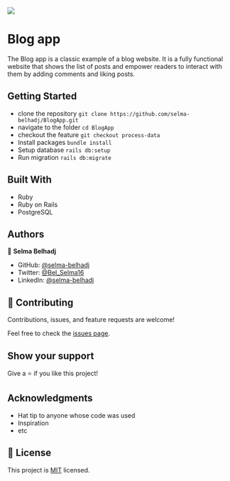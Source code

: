 ![](https://img.shields.io/badge/Microverse-blueviolet)

# Blog app 
The Blog app is a classic example of a blog website. It is a fully functional website that shows the list of posts and empower readers to interact with them by adding comments and liking posts.
## Getting Started
- clone the repository
`git clone https://github.com/selma-belhadj/BlogApp.git`
- navigate to the folder
`cd BlogApp`
- checkout the feature
`git checkout process-data`
- Install packages
`bundle install`
- Setup database
`rails db:setup`
- Run migration
`rails db:migrate`

## Built With

- Ruby
- Ruby on Rails
- PostgreSQL

## Authors

👤 **Selma Belhadj**

- GitHub: [@selma-belhadj](https://github.com/selma-belhadj)
- Twitter: [@Bel_Selma16](https://twitter.com/Bel_Selma16)
- LinkedIn: [@selma-belhadj](https://www.linkedin.com/in/selma-belhadj/)

## 🤝 Contributing

Contributions, issues, and feature requests are welcome!

Feel free to check the [issues page](https://github.com/selma-belhadj/BlogApp/issues).

## Show your support

Give a ⭐️ if you like this project!

## Acknowledgments

- Hat tip to anyone whose code was used
- Inspiration
- etc

## 📝 License

This project is [MIT](./MIT.md) licensed.
